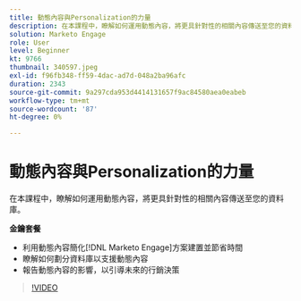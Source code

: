 ```yaml
---
title: 動態內容與Personalization的力量
description: 在本課程中，瞭解如何運用動態內容，將更具針對性的相關內容傳送至您的資料庫。
solution: Marketo Engage
role: User
level: Beginner
kt: 9766
thumbnail: 340597.jpeg
exl-id: f96fb348-ff59-4dac-ad7d-048a2ba96afc
duration: 2343
source-git-commit: 9a297cda953d4414131657f9ac84580aea0eabeb
workflow-type: tm+mt
source-wordcount: '87'
ht-degree: 0%

---
```


# 動態內容與Personalization的力量

在本課程中，瞭解如何運用動態內容，將更具針對性的相關內容傳送至您的資料庫。

**金鑰套餐**

* 利用動態內容簡化[!DNL Marketo Engage]方案建置並節省時間
* 瞭解如何劃分資料庫以支援動態內容
* 報告動態內容的影響，以引導未來的行銷決策

>[!VIDEO](https://video.tv.adobe.com/v/340597/?quality=12&learn=on)
